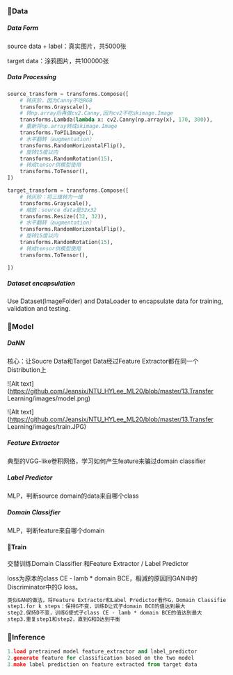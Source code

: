### 📕Data

##### Data Form

source data + label：真实图片，共5000张

target data：涂鸦图片，共100000张

##### Data Processing

```python
source_transform = transforms.Compose([
    # 转灰阶，因为Canny不吃RGB
    transforms.Grayscale(),
    # 转np.array后再做cv2.Canny,因为cv2不吃skimage.Image
    transforms.Lambda(lambda x: cv2.Canny(np.array(x), 170, 300)),
    # 重新将np.array转成skimage.Image
    transforms.ToPILImage(),
    # 水平翻转（augmentation）
    transforms.RandomHorizontalFlip(),
    # 旋转15度以内
    transforms.RandomRotation(15),
    # 转成tensor供模型使用
    transforms.ToTensor(),
])

target_transform = transforms.Compose([
    # 转灰阶：将三维转为一维
    transforms.Grayscale(),
    # 缩放：source data是32x32
    transforms.Resize((32, 32)),
    # 水平翻转（augmentation）
    transforms.RandomHorizontalFlip(),
    # 旋转15度以内
    transforms.RandomRotation(15),
    # 转成tensor供模型使用
    transforms.ToTensor(),

])

```

##### Dataset encapsulation

Use Dataset(ImageFolder) and DataLoader to encapsulate data for training, validation and testing.

### 🔮Model

##### DaNN

核心：让Soucre Data和Target Data经过Feature Extractor都在同一个Distribution上

![Alt text](https://github.com/Jeansix/NTU_HYLee_ML20/blob/master/13.Transfer Learning/images/model.png)

![Alt text](https://github.com/Jeansix/NTU_HYLee_ML20/blob/master/13.Transfer Learning/images/train.JPG)

##### Feature Extractor

 典型的VGG-like卷积网络，学习如何产生feature来骗过domain classifier

##### Label Predictor

MLP，判断source domain的data来自哪个class

##### Domain Classifier

MLP，判断feature来自哪个domain

#### 🚆Train

交替训练Domain Classifier 和Feature Extractor / Label Predictor 

loss为原本的class CE - lamb * domain BCE，相減的原因同GAN中的Discriminator中的G loss。

```txt
类似GAN的做法，将Feature Extractor和Label Predictor看作G，Domain Classifier看作D
step1.for k steps：保持G不变，训练D让式子domain BCE的值达到最大
step2.保持D不变，训练G使式子class CE - lamb * domain BCE的值达到最大 
step3.重复step1和step2，直到G和D达到平衡
```



### 🔨Inference

```python
1.load pretrained model feature_extractor and label_predictor
2.generate feature for classification based on the two model
3.make label prediction on feature extracted from target data 
```

